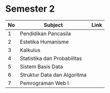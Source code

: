 # Semester 2

| No | Subject                                        | Link |
|----|------------------------------------------------|------|
| 1  | Pendidikan Pancasila                           |      |
| 2  | Estetika Humanisme                             |      |
| 3  | Kalkulus                      |      |
| 4  | Statistika dan Probabilitas                                 |      |
| 5  | Sistem Basis Data             |      |
| 6  | Struktur Data dan Algoritma                              |      |
| 7  | Pemrograman Web I                             |      |
